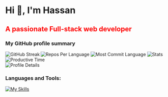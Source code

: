 <h1 align="left">Hi 👋, I'm Hassan</h1>
<h2 align="left" style="color: red">A passionate Full-stack web developer</h2>
 
<h3 align="left">My GitHub profile summary</h3>
 <div align="left">
 <img src="https://github-readme-streak-stats.herokuapp.com?user=devalienbrain&theme=2077" alt="GitHub Streak" align="left"> 
</div>
<div align="left">
  <img src="https://github-profile-summary-cards.vercel.app/api/cards/repos-per-language?username=devalienbrain&theme=2077" alt="Repos Per Language">
  <img src="http://github-profile-summary-cards.vercel.app/api/cards/most-commit-language?username=devalienbrain&theme=2077" alt="Most Commit Language">
  <img src="http://github-profile-summary-cards.vercel.app/api/cards/stats?username=devalienbrain&theme=2077" alt="Stats">
  <img src="http://github-profile-summary-cards.vercel.app/api/cards/productive-time?username=devalienbrain&theme=2077" alt="Productive Time">
</div>


<div align="left">
  <img src="https://github-profile-summary-cards.vercel.app/api/cards/profile-details?username=devalienbrain&theme=2077" alt="Profile Details">
 </div>

<h3 align="left">Languages and Tools:</h3>

<div align="left">
  <a href="https://skillicons.dev/icons?i=html,css,tailwind,js,react,firebase,express,nodejs,mongodb,nextjs,c,cpp,java,figma,git,github,vscode,vercel&theme=dark" align="left">
    <img src="https://skillicons.dev/icons?i=html,css,tailwind,js,react,firebase,express,nodejs,mongodb,nextjs,c,cpp,java,figma,git,github,vscode,vercel&theme=dark" alt="My Skills">
  </a>
</div>
